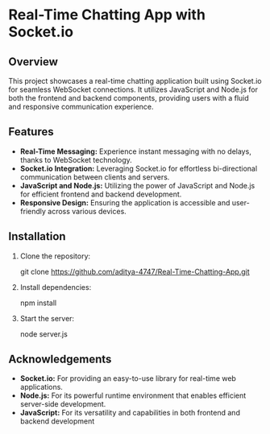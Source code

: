 # Real-Time Chatting App with Socket.io

## Overview

This project showcases a real-time chatting application built using Socket.io for seamless WebSocket connections. It utilizes JavaScript and Node.js for both the frontend and backend components, providing users with a fluid and responsive communication experience.

## Features

- **Real-Time Messaging:** Experience instant messaging with no delays, thanks to WebSocket technology.
- **Socket.io Integration:** Leveraging Socket.io for effortless bi-directional communication between clients and servers.
- **JavaScript and Node.js:** Utilizing the power of JavaScript and Node.js for efficient frontend and backend development.
- **Responsive Design:** Ensuring the application is accessible and user-friendly across various devices.

## Installation

1. Clone the repository:

   git clone https://github.com/aditya-4747/Real-Time-Chatting-App.git

2. Install dependencies:

   npm install

3. Start the server:

   node server.js


## Acknowledgements

- **Socket.io:** For providing an easy-to-use library for real-time web applications.
- **Node.js:** For its powerful runtime environment that enables efficient server-side development.
- **JavaScript:** For its versatility and capabilities in both frontend and backend development
